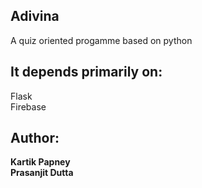 ## Adivina
A quiz oriented progamme based on python

## It depends primarily on:
Flask<br>
Firebase

## Author:
<b>Kartik Papney<b>
<br>
<b>Prasanjit Dutta<b>
